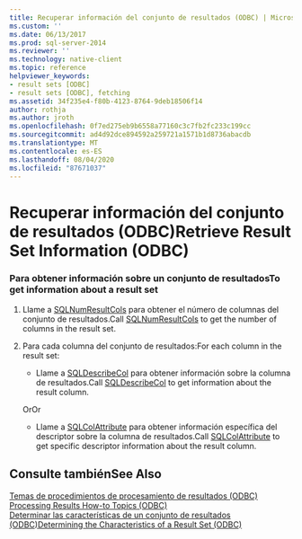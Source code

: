 ```yaml
---
title: Recuperar información del conjunto de resultados (ODBC) | Microsoft Docs
ms.custom: ''
ms.date: 06/13/2017
ms.prod: sql-server-2014
ms.reviewer: ''
ms.technology: native-client
ms.topic: reference
helpviewer_keywords:
- result sets [ODBC]
- result sets [ODBC], fetching
ms.assetid: 34f235e4-f80b-4123-8764-9deb18506f14
author: rothja
ms.author: jroth
ms.openlocfilehash: 0f7ed275eb9b6558a77160c3c7fb2fc233c199cc
ms.sourcegitcommit: ad4d92dce894592a259721a1571b1d8736abacdb
ms.translationtype: MT
ms.contentlocale: es-ES
ms.lasthandoff: 08/04/2020
ms.locfileid: "87671037"
---
```

# <a name="retrieve-result-set-information-odbc"></a><span data-ttu-id="57293-102">Recuperar información del conjunto de resultados (ODBC)</span><span class="sxs-lookup"><span data-stu-id="57293-102">Retrieve Result Set Information (ODBC)</span></span>
    
### <a name="to-get-information-about-a-result-set"></a><span data-ttu-id="57293-103">Para obtener información sobre un conjunto de resultados</span><span class="sxs-lookup"><span data-stu-id="57293-103">To get information about a result set</span></span>  
  
1.  <span data-ttu-id="57293-104">Llame a [SQLNumResultCols](../native-client-odbc-api/sqlnumresultcols.md) para obtener el número de columnas del conjunto de resultados.</span><span class="sxs-lookup"><span data-stu-id="57293-104">Call [SQLNumResultCols](../native-client-odbc-api/sqlnumresultcols.md) to get the number of columns in the result set.</span></span>  
  
2.  <span data-ttu-id="57293-105">Para cada columna del conjunto de resultados:</span><span class="sxs-lookup"><span data-stu-id="57293-105">For each column in the result set:</span></span>  
  
    -   <span data-ttu-id="57293-106">Llame a [SQLDescribeCol](../native-client-odbc-api/sqldescribecol.md) para obtener información sobre la columna de resultados.</span><span class="sxs-lookup"><span data-stu-id="57293-106">Call [SQLDescribeCol](../native-client-odbc-api/sqldescribecol.md) to get information about the result column.</span></span>  
  
     <span data-ttu-id="57293-107">Or</span><span class="sxs-lookup"><span data-stu-id="57293-107">Or</span></span>  
  
    -   <span data-ttu-id="57293-108">Llame a [SQLColAttribute](../native-client-odbc-api/sqlcolattribute.md) para obtener información específica del descriptor sobre la columna de resultados.</span><span class="sxs-lookup"><span data-stu-id="57293-108">Call [SQLColAttribute](../native-client-odbc-api/sqlcolattribute.md) to get specific descriptor information about the result column.</span></span>  
  
## <a name="see-also"></a><span data-ttu-id="57293-109">Consulte también</span><span class="sxs-lookup"><span data-stu-id="57293-109">See Also</span></span>  
 <span data-ttu-id="57293-110">[Temas de procedimientos de procesamiento de resultados &#40;ODBC&#41;](../../database-engine/dev-guide/processing-results-how-to-topics-odbc.md) </span><span class="sxs-lookup"><span data-stu-id="57293-110">[Processing Results How-to Topics &#40;ODBC&#41;](../../database-engine/dev-guide/processing-results-how-to-topics-odbc.md) </span></span>  
 [<span data-ttu-id="57293-111">Determinar las características de un conjunto de resultados &#40;ODBC&#41;</span><span class="sxs-lookup"><span data-stu-id="57293-111">Determining the Characteristics of a Result Set &#40;ODBC&#41;</span></span>](../native-client-odbc-results/determining-the-characteristics-of-a-result-set-odbc.md)  
  
  
